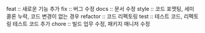 feat :: 새로운 기능 추가
fix :: 버그 수정
docs :: 문서 수정
style :: 코드 포맷팅, 세미콜론 누락, 코드 변경이 없는 경우
refactor :: 코드 리펙토링
test :: 테스트 코드, 리펙토링 테스트 코드 추가
chore :: 빌드 업무 수정, 패키지 매니저 수정
